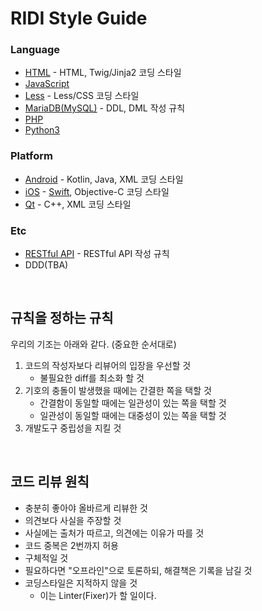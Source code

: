 # RIDI Style Guide

### Language

- [HTML](HTML.md) - HTML, Twig/Jinja2 코딩 스타일
- [JavaScript](JavaScript)
- [Less](Less.md) - Less/CSS 코딩 스타일
- [MariaDB(MySQL)](MariaDB(MySQL).md) - DDL, DML 작성 규칙
- [PHP](PHP)
- [Python3](Python)


### Platform

- [Android](Android.md) - Kotlin, Java, XML 코딩 스타일
- [iOS](iOS.md) - [Swift](Swift), Objective-C 코딩 스타일
- [Qt](Qt.md) - C++, XML 코딩 스타일


### Etc

- [RESTful API](API.md) - RESTful API 작성 규칙
- DDD(TBA)


<br>

## 규칙을 정하는 규칙

우리의 기조는 아래와 같다. (중요한 순서대로)

1. 코드의 작성자보다 리뷰어의 입장을 우선할 것
   - 불필요한 diff를 최소화 할 것
2. 기호의 충돌이 발생했을 때에는 간결한 쪽을 택할 것
   - 간결함이 동일할 때에는 일관성이 있는 쪽을 택할 것
   - 일관성이 동일할 때에는 대중성이 있는 쪽을 택할 것
3. 개발도구 중립성을 지킬 것


<br>

## 코드 리뷰 원칙

- 충분히 좋아야 올바르게 리뷰한 것
- 의견보다 사실을 주장할 것
- 사실에는 출처가 따르고, 의견에는 이유가 따를 것
- 코드 중복은 2번까지 허용
- 구체적일 것
- 필요하다면 "오프라인"으로 토론하되, 해결책은 기록을 남길 것
- 코딩스타일은 지적하지 않을 것
  - 이는 Linter(Fixer)가 할 일이다.
